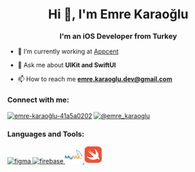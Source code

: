 <h1 align="center">Hi 👋, I'm Emre Karaoğlu</h1>
<h3 align="center">I'm an iOS Developer from Turkey</h3>

- 🔭 I’m currently working at [Appcent](https://appcent.mobi)

- 💬 Ask me about **UIKit and SwiftUI**

- 📫 How to reach me **emre.karaoglu.dev@gmail.com**

<h3 align="left">Connect with me:</h3>
<p align="left">
<a href="https://linkedin.com/in/emre-karaoğlu-41a5a0202" target="blank"><img align="center" src="https://raw.githubusercontent.com/rahuldkjain/github-profile-readme-generator/master/src/images/icons/Social/linked-in-alt.svg" alt="emre-karaoğlu-41a5a0202" height="30" width="40" /></a>
<a href="https://medium.com/@emre_karaoglu" target="blank"><img align="center" src="https://raw.githubusercontent.com/rahuldkjain/github-profile-readme-generator/master/src/images/icons/Social/medium.svg" alt="@emre_karaoglu" height="30" width="40" /></a>
</p>

<h3 align="left">Languages and Tools:</h3>
<p align="left"> <a href="https://www.figma.com/" target="_blank" rel="noreferrer"> <img src="https://www.vectorlogo.zone/logos/figma/figma-icon.svg" alt="figma" width="40" height="40"/> </a> <a href="https://firebase.google.com/" target="_blank" rel="noreferrer"> <img src="https://www.vectorlogo.zone/logos/firebase/firebase-icon.svg" alt="firebase" width="40" height="40"/> </a> <a href="https://www.mysql.com/" target="_blank" rel="noreferrer"> <img src="https://raw.githubusercontent.com/devicons/devicon/master/icons/mysql/mysql-original-wordmark.svg" alt="mysql" width="40" height="40"/> </a> <a href="https://developer.apple.com/swift/" target="_blank" rel="noreferrer"> <img src="https://raw.githubusercontent.com/devicons/devicon/master/icons/swift/swift-original.svg" alt="swift" width="40" height="40"/> </a> </p>
